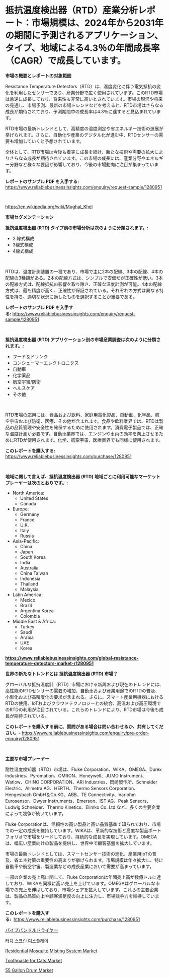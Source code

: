 <p><h1>抵抗温度検出器（RTD）産業分析レポート：市場規模は、2024年から2031年の期間に予測されるアプリケーション、タイプ、地域による4.3％の年間成長率（CAGR）で成長しています。</h1></p><p><strong>市場の概要とレポートの対象範囲</strong></p>
<p><p>Resistance Temperature Detectors（RTD）は、温度変化に伴う電気抵抗の変化を利用したセンサーであり、産業分野で広く使用されています。このRTD市場は急速に成長しており、将来性も非常に高いとされています。市場の現況や将来の見通し、市場予測、最新の市場トレンドなどを考えると、RTD市場はさらなる成長が期待されており、予測期間中の成長率は4.3％に達すると見込まれています。</p><p>RTD市場の最新トレンドとして、高精度の温度測定や省エネルギー技術の進展が挙げられます。さらに、自動化や産業のデジタル化が進む中、RTDセンサーの需要も増加していくと予想されています。</p><p>全体として、RTD市場は今後も着実に成長を続け、新たな技術や需要の拡大によりさらなる成長が期待されています。この市場の成長には、産業分野やエネルギー分野など様々な要因が影響しており、今後の市場動向に注目が集まっています。</p></p>
<p><strong>レポートのサンプル PDF を入手する:</strong> <a href="https://www.reliablebusinessinsights.com/enquiry/request-sample/1280951">https://www.reliablebusinessinsights.com/enquiry/request-sample/1280951</a></p>
<p>&nbsp;</p>
<p><a href="https://en.wikipedia.org/wiki/Mughal_Khel">https://en.wikipedia.org/wiki/Mughal_Khel</a></p>
<p><strong>市場セグメンテーション</strong></p>
<p><strong>抵抗温度検出器 (RTD) タイプ別の市場分析は次のように分類されます。:</strong></p>
<p><ul><li>2 線式構成</li><li>3線式構成</li><li>4線式構成</li></ul></p>
<p>&nbsp;</p>
<p><p>RTDは、温度計測装置の一種であり、市場で主に2本の配線、3本の配線、4本の配線の3種類がある。2本の配線方式は、シンプルで安価だが正確性が低い。3本の配線方式は、配線抵抗の影響を取り除き、正確な温度計測が可能。4本の配線方式は、最も精度が高く、正確性が保証されている。それぞれの方式は異なる特性を持ち、適切な状況に適したものを選択することが重要である。</p></p>
<p><strong>レポートのサンプル PDF を入手する:</strong>&nbsp;<a href="https://www.reliablebusinessinsights.com/enquiry/request-sample/1280951">https://www.reliablebusinessinsights.com/enquiry/request-sample/1280951</a></p>
<p>&nbsp;</p>
<p><strong> 抵抗温度検出器 (RTD) アプリケーション別の市場産業調査は次のように分類されます。:</strong></p>
<p><ul><li>フード＆ドリンク</li><li>コンシューマーエレクトロニクス</li><li>自動車</li><li>化学薬品</li><li>航空宇宙/防衛</li><li>ヘルスケア</li><li>その他</li></ul></p>
<p>&nbsp;</p>
<p><p>RTD市場の応用には、食品および飲料、家庭用電化製品、自動車、化学品、航空宇宙および防衛、医療、その他が含まれます。食品や飲料業界では、RTDは製品の品質管理や安全性を確保するために使用されます。消費電子製品では、正確な温度計測が必要です。自動車業界では、エンジンや車両の効率を向上させるためにRTDが使用されます。化学、航空宇宙、医療業界でも同様に使用されます。</p></p>
<p><strong>このレポートを購入する:</strong>&nbsp; <a href="https://www.reliablebusinessinsights.com/purchase/1280951">https://www.reliablebusinessinsights.com/purchase/1280951</a></p>
<p>&nbsp;</p>
<p><strong>地域に関して言えば、抵抗温度検出器 (RTD) 地域ごとに利用可能なマーケットプレーヤーは次のとおりです。:</strong></p>
<p><ul>
    <li>
        North America:
        <ul>
            <li>United States</li>
            <li>Canada</li>
        </ul>
    </li>
    <li>
        Europe:
        <ul>
            <li>Germany</li>
            <li>France</li>
            <li>U.K.</li>
            <li>Italy</li>
            <li>Russia</li>
        </ul>
    </li>
    <li>
        Asia-Pacific:
        <ul>
            <li>China</li>
            <li>Japan</li>
            <li>South Korea</li>
            <li>India</li>
            <li>Australia</li>
            <li>China Taiwan</li>
            <li>Indonesia</li>
            <li>Thailand</li>
            <li>Malaysia</li>
        </ul>
    </li>
    <li>
        Latin America:
        <ul>
            <li>Mexico</li>
            <li>Brazil</li>
            <li>Argentina Korea</li>
            <li>Colombia</li>
        </ul>
    </li>
    <li>
        Middle East & Africa:
        <ul>
            <li>Turkey</li>
            <li>Saudi</li>
            <li>Arabia</li>
            <li>UAE</li>
            <li>Korea</li>
        </ul>
    </li>
    </ul></p>
<p><strong><a href="https://www.reliablebusinessinsights.com/global-resistance-temperature-detectors-market-r1280951">https://www.reliablebusinessinsights.com/global-resistance-temperature-detectors-market-r1280951</a></strong>&nbsp;</p>
<p><strong>世界の新たなトレンドとは 抵抗温度検出器 (RTD) 市場？</strong></p>
<p><p>グローバルな抵抗温度計（RTD）市場における新興および現在のトレンドには、高性能のRTDセンサーの需要の増加、自動車および産業用途でのRTDの普及、小型化および高精度化の要求が含まれる。さらに、スマート産業用機器におけるRTDの使用、IoTおよびクラウドテクノロジーとの統合、高温および高圧環境でのRTDの利用が注目されている。これらのトレンドにより、RTD市場は今後も成長が期待されている。</p></p>
<p><strong>このレポートを購入する前に、質問がある場合は問い合わせるか、共有してください。</strong>- <a href="https://www.reliablebusinessinsights.com/enquiry/pre-order-enquiry/1280951">https://www.reliablebusinessinsights.com/enquiry/pre-order-enquiry/1280951</a></p>
<p>&nbsp;</p>
<p><strong>主要な市場プレーヤー</strong></p>
<p><p>耐性温度検知器（RTD）市場は、Fluke Corporation、WIKA、OMEGA、Durex Industries、Pyromation、OMRON、Honeywell、JUMO Instrument、Watlow、CHINO CORPORATION、ARi Industries、岡崎製作所、Schneider Electric、Allmetra AG、HERTH、Thermo Sensors Corporation、Hengesbach GmbH＆Co.KG、ABB、TE Connectivity、Variohm Eurosensor、Dwyer Instruments、Emerson、IST AG、Peak Sensors、Ludwig Schneider、Thermo Kinetics、Elimko Co. Ltd.など、多くの主要企業によって競争が続いています。</p><p>Fluke Corporationは、信頼性の高い製品と高い品質基準で知られており、市場での一定の成長を維持しています。WIKAは、革新的な技術と高度な製品ポートフォリオで市場をリードしており、持続的な成長を実現しています。OMEGAは、幅広い産業向けの製品を提供し、世界中で顧客基盤を拡大しています。</p><p>市場の最新トレンドとしては、スマートセンサー技術の進化、産業用IoTの普及、省エネ対策の重要性の高まりが挙げられます。市場規模は年々拡大し、特に自動車や航空宇宙、製造業などの成長産業において需要が高まっています。</p><p>一部の企業の売上高に関して、Fluke Corporationは年間売上高が数億ドルに達しており、WIKAも同様に高い売上を上げています。OMEGAはグローバルな市場での売上を伸ばしており、市場シェアを拡大しています。これらの主要企業は、製品の品質向上や顧客満足度の向上に注力し、市場競争力を維持しています。</p></p>
<p><strong>このレポートを購入する:</strong>&nbsp;&nbsp;<a href="https://www.reliablebusinessinsights.com/purchase/1280951">https://www.reliablebusinessinsights.com/purchase/1280951</a></p>
<p><p><a href="https://github.com/MosesSpinka1914/Market-Research-Report-List-2/blob/main/3898954146187.md">パイプバンドルドライヤー</a></p><p><a href="https://github.com/novabrown3/Market-Research-Report-List-2/blob/main/3057639154854.md">터치 스크린 디스플레이</a></p><p><a href="https://issuu.com/reportprime-2/docs/residential-mosquito-misting-system-market-size-20">Residential Mosquito Misting System Market</a></p><p><a href="https://github.com/indrystar/Market-Research-Report-List-3/blob/main/toothpaste-for-cats-market.md">Toothpaste for Cats Market</a></p><p><a href="https://github.com/AKSHATREPORTPRIME/Market-Research-Report-List-5/blob/main/55-gallon-drum-market.md">55 Gallon Drum Market</a></p></p>